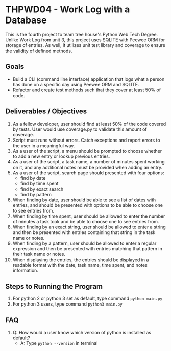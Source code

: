 # THPWD04 - Work Log with a Database

This is the fourth project to team tree house's Python Web Tech Degree. Unlike Work Log from unit 3, this project uses SQLITE with Peewee ORM for storage of entries. As well, it utilizes unit test library and coverage to ensure the validity of defined methods.

## Goals
- Build a CLI (command line interface) application that logs what a person has done on a specific day using Peewee ORM and SQLITE.
- Refactor and create test methods such that they cover at least 50% of code.

## Deliverables / Objectives
1. As a fellow developer, user should find at least 50% of the code covered by tests. User would use coverage.py to validate this amount of coverage.
2. Script must runs without errors. Catch exceptions and report errors to the user in a meaningful way.
3. As a user of the script, a menu should be prompted to choose whether to add a new entry or lookup previous entries.
4. As a user of the script, a task name, a number of minutes spent working on it, and any additional notes must be provided when adding an entry.
5. As a user of the script, search page should presented with four options:
    - find by date
    - find by time spent
    - find by exact search
    - find by pattern
6. When finding by date, user should be able to see a list of dates with entries, and should be presented with options to be able to choose one to see entries from.
7. When finding by time spent, user should be allowed to enter the number of minutes a task took and be able to choose one to see entries from.
8. When finding by an exact string, user should be allowed to enter a string and then be presented with entries containing that string in the task name or notes.
9. When finding by a pattern, user should be allowed to enter a regular expression and then be presented with entries matching that pattern in their task name or notes.
10. When displaying the entries, the entries should be displayed in a readable format with the date, task name, time spent, and notes information.

## Steps to Running the Program
1. For python 2 or python 3 set as default, type command `python main.py`
2. For python 3 users, type command `python3 main.py`

## FAQ
1. Q: How would a user know which version of python is installed as default?
    - A: Type `python --version` in terminal
